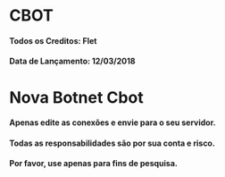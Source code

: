 # CBOT
#### Todos os Creditos: Flet
#### Data de Lançamento: 12/03/2018

# Nova Botnet Cbot
#### Apenas edite as conexões e envie para o seu servidor.
#### Todas as responsabilidades são por sua conta e risco.
#### Por favor, use apenas para fins de pesquisa.

